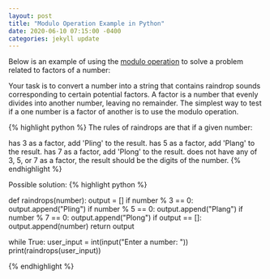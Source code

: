 ```yaml
---
layout: post
title: "Modulo Operation Example in Python"
date: 2020-06-10 07:15:00 -0400
categories: jekyll update
---
```

Below is an example of using the [modulo operation][modulo-operation] to solve a problem related to factors of a number:


Your task is to convert a number into a string that contains raindrop sounds corresponding to certain potential factors.
A factor is a number that evenly divides into another number, leaving no remainder. The simplest way to test if a one
number is a factor of another is to use the modulo operation.

{% highlight python %}
The rules of raindrops are that if a given number:

has 3 as a factor, add 'Pling' to the result.
has 5 as a factor, add 'Plang' to the result.
has 7 as a factor, add 'Plong' to the result.
does not have any of 3, 5, or 7 as a factor, the result should be the digits of the number.
{% endhighlight %}

Possible solution:
{% highlight python %}

def raindrops(number):
    output = []
    if number % 3 == 0:
        output.append("Pling")
    if number % 5 == 0:
        output.append("Plang")
    if number % 7 == 0:
        output.append("Plong")
    if output == []:
        output.append(number)
    return output

while True:
    user_input = int(input("Enter a number: "))
    print(raindrops(user_input))

{% endhighlight %}

[modulo-operation]: https://en.wikipedia.org/wiki/Modulo_operation